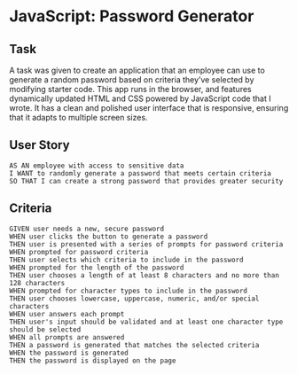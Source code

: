# JavaScript: Password Generator

## Task

A task was given to create an application that an employee can use to generate a random password based on criteria they’ve selected by modifying starter code. This app runs in the browser, and features dynamically updated HTML and CSS powered by JavaScript code that I wrote. It has a clean and polished user interface that is responsive, ensuring that it adapts to multiple screen sizes.

## User Story

```
AS AN employee with access to sensitive data
I WANT to randomly generate a password that meets certain criteria
SO THAT I can create a strong password that provides greater security
```

## Criteria

```
GIVEN user needs a new, secure password
WHEN user clicks the button to generate a password
THEN user is presented with a series of prompts for password criteria
WHEN prompted for password criteria
THEN user selects which criteria to include in the password
WHEN prompted for the length of the password
THEN user chooses a length of at least 8 characters and no more than 128 characters
WHEN prompted for character types to include in the password
THEN user chooses lowercase, uppercase, numeric, and/or special characters
WHEN user answers each prompt
THEN user's input should be validated and at least one character type should be selected
WHEN all prompts are answered
THEN a password is generated that matches the selected criteria
WHEN the password is generated
THEN the password is displayed on the page
```

